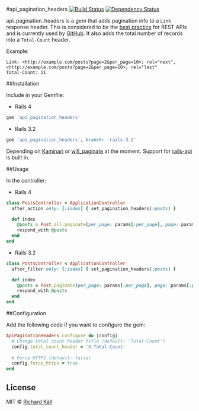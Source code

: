 #api_pagination_headers [![Build Status](https://travis-ci.org/richardkall/api_pagination_headers.svg)](http://travis-ci.org/richardkall/api_pagination_headers) [![Dependency Status](https://gemnasium.com/richardkall/api_pagination_headers.png)](https://gemnasium.com/richardkall/api_pagination_headers)

api_pagination_headers is a gem that adds pagination info to a `Link` response header. This is considered to be the [best practice](http://www.vinaysahni.com/best-practices-for-a-pragmatic-restful-api#pagination) for REST APIs and is currently used by [GitHub](http://developer.github.com/v3/#pagination). It also adds the total number of records into a `Total-Count` header.

Example:

```
Link: <http://example.com/posts?page=2&per_page=10>; rel="next", <http://example.com/posts?page=2&per_page=10>; rel="last"
Total-Count: 11
```

##Installation

Include in your Gemfile:

* Rails 4

```ruby
gem 'api_pagination_headers'
```

* Rails 3.2

```ruby
gem 'api_pagination_headers', branch: 'rails-3-2'
```

Depending on [Kaminari](https://github.com/amatsuda/kaminari) or [will_paginate](https://github.com/mislav/will_paginate) at the moment. Support for [rails-api](https://github.com/rails-api/rails-api) is built in.

##Usage

In the controller:

* Rails 4

```ruby
class PostsController < ApplicationController
  after_action only: [:index] { set_pagination_headers(:posts) }

  def index
    @posts = Post.all.paginate(per_page: params[:per_page], page: params[:page])
    respond_with @posts
  end
end
```

* Rails 3.2

```ruby
class PostsController < ApplicationController
  after_filter only: [:index] { set_pagination_headers(:posts) }

  def index
    @posts = Post.paginate(per_page: params[:per_page], page: params[:page])
    respond_with @posts
  end
end
```

##Configuration

Add the following code if you want to configure the gem:

```ruby
ApiPaginationHeaders.configure do |config|
  # Change total count header title (default: 'Total-Count')
  config.total_count_header = 'X-Total-Count'
  
  # Force HTTPS (default: false)
  config.force_https = true
end
```

## License

MIT © [Richard Käll](http://richardkall.se)
